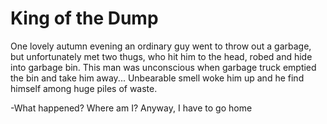 # King of the Dump

One lovely autumn evening an ordinary guy went to throw out a garbage, but unfortunately met two thugs, who hit him to the head, robed and hide into garbage bin. This man was unconscious when garbage truck emptied the bin and take him away...
Unbearable smell woke him up and he find himself among huge piles of waste.

-What happened? Where am I? Anyway, I have to go home
